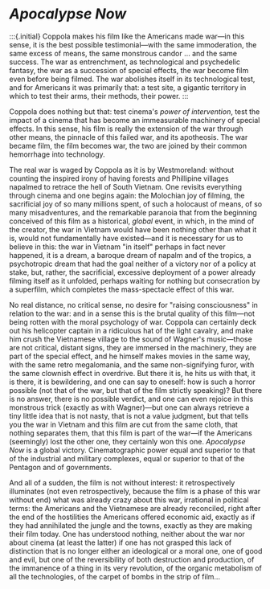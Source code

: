 # *Apocalypse Now* #

:::{.initial}
Coppola makes his film like the Americans made war—in this sense,
it is the best possible testimonial—with the same immoderation,
the same excess of means, the same monstrous candor … and the
same success. The war as entrenchment, as technological and
psychedelic fantasy, the war as a succession of special effects,
the war become film even before being filmed. The war abolishes
itself in its technological test, and for Americans it was
primarily that: a test site, a gigantic territory in which to
test their arms, their methods, their power.
:::

Coppola does nothing but that: test cinema's *power of
intervention*, test the impact of a cinema that has become an
immeasurable machinery of special effects. In this sense, his
film is really the extension of the war through other means, the
pinnacle of this failed war, and its apotheosis. The war became
film, the film becomes war, the two are joined by their common
hemorrhage into technology.

The real war is waged by Coppola as it is by Westmoreland:
without counting the inspired irony of having forests and
Phillipine villages napalmed to retrace the hell of South
Vietnam. One revisits everything through cinema and one begins
again: the Molochian joy of filming, the sacrificial joy of so
many millions spent, of such a holocaust of means, of so many
misadventures, and the remarkable paranoia that from the
beginning conceived of this film as a historical, *global* event,
in which, in the mind of the creator, the war in Vietnam would
have been nothing other than what it is, would not fundamentally
have existed—and it is necessary for us to believe in this: the
war in Vietnam "in itself" perhaps in fact never happened, it is
a dream, a baroque dream of napalm and of the tropics, a
psychotropic dream that had the goal neither of a victory nor of
a policy at stake, but, rather, the sacrificial, excessive
deployment of a power already filming itself as it unfolded,
perhaps waiting for nothing but consecration by a superfilm,
which completes the mass-spectacle effect of this war.

No real distance, no critical sense, no desire for "raising
consciousness" in relation to the war: and in a sense this is the
brutal quality of this film—not being rotten with the moral
psychology of war. Coppola can certainly deck out his helicopter
captain in a ridiculous hat of the light cavalry, and make him
crush the Vietnamese village to the sound of Wagner's music—those
are not critical, distant signs, they are immersed in the
machinery, they are part of the special effect, and he himself
makes movies in the same way, with the same retro megalomania,
and the same non-signifying furor, with the same clownish effect
in overdrive. But there it is, he hits us with that, it is there,
it is bewildering, and one can say to oneself: how is such a
horror possible (not that of the war, but that of the film
strictly speaking)? But there is no answer, there is no possible
verdict, and one can even rejoice in this monstrous trick
(exactly as with Wagner)—but one can always retrieve a tiny
little idea that is not nasty, that is not a value judgment, but
that tells you the war in Vietnam and this film are cut from the
same cloth, that nothing separates them, that this film is part
of the war—if the Americans (seemingly) lost the other one, they
certainly won this one. *Apocalypse Now* is a global victory.
Cinematographic power equal and superior to that of the
industrial and military complexes, equal or superior to that of
the Pentagon and of governments.

And all of a sudden, the film is not without interest: it
retrospectively illuminates (not even retrospectively, because
the film is a phase of this war without end) what was already
crazy about this war, irrational in political terms: the
Americans and the Vietnamese are already reconciled, right after
the end of the hostilities the Americans offered economic aid,
exactly as if they had annihilated the jungle and the towns,
exactly as they are making their film today. One has understood
nothing, neither about the war nor about cinema (at least the
latter) if one has not grasped this lack of distinction that is
no longer either an ideological or a moral one, one of good and
evil, but one of the reversibility of both destruction and
production, of the immanence of a thing in its very revolution,
of the organic metabolism of all the technologies, of the carpet
of bombs in the strip of film…
